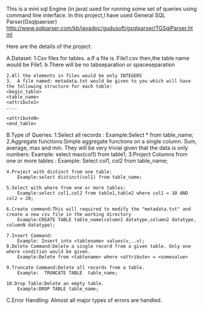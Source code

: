 This is a mini sql Engine (in java) used for running some set of queries using command line interface.
In this project,I have used General SQL Parser(Gsqlpaerser) http://www.sqlparser.com/kb/javadoc/gudusoft/gsqlparser/TGSqlParser.html

Here are the details of the project:

A.Dataset​:
	1.Csv files for tables. 
		a.If a file is :File1.csv then,the table name would be File1.
		b.There will be no tab­separation or space­separation 
	
	2.All the elements in files would be ​only INTEGERS​
	3.  A file named: metadata.txt​ would be given to you which will have the following structure for each table: 
	<begin_table>
	<table_name> 
	<attribute1> 
	.... 
	 
	<attributeN> 
	<end_table>

B.Type of Queries:
	1.Select all records​ : 
		Example:Select * from table_name;
	2.Aggregate functions:​Simple aggregate functions on a single column. Sum, average, max and min. They will be very trivial given that the data is only numbers:
		Example: select max(col1) from table1;
	3.Project Columns​ from one or more tables :
		Example: Select col1, col2 from table_name; 
		
	4.Project with distinct from one table:
		Example:select distinct(col1) from table_name;
		
	5.Select with where from one or more tables:​ 
		Example:select col1,col2 from table1,table2 where col1 = 10 AND col2 = 20;
		 
	6.Create command:​This will required to modify the ​"metadata.txt" and create a new csv file in the working directory
		Example:CREATE TABLE table_name(column1 datatype,column2 datatype, columnN datatype);
		
	7.Insert Command: 
		​Example: Insert into <table­name> values(v​,..v​);
	8.Delete Command:​Delete a single record from a given table. Only one where condition would be given.
		Example:Delete from <table­name> where <attribute> = <some­value>
	
	9.​Truncate Command:​Delete all records from a table.
		Example:  TRUNCATE TABLE  table_name;
	
	10.​Drop Table:​Delete an empty table.
		Example:DROP TABLE table_name; 
	
C.Error Handling:
	Almost all major types of errors are handled.
